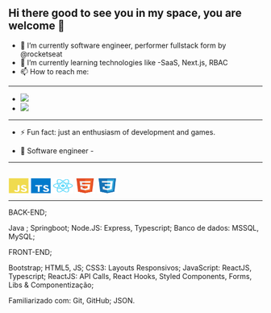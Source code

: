 ## Hi there good to see you in my space, you are welcome 👋

- 🔭 I’m currently software engineer, performer fullstack form by @rocketseat
- 🌱 I’m currently learning technologies like -SaaS, Next.js, RBAC
- 📫 How to reach me:
- ------------------------------------------------------------------------------------------------------
- <a href="https://https://https://www.linkedin.com/in/otavio-rocha-7b28b122b/" target="_blank"><img src="https://img.shields.io/badge/-LinkedIn-%230077B5?style=for-the-badge&logo=linkedin&logoColor=white" target="_blank"></a> 
- <a href = "mailto:otaviorocha36@gmail.com"><img src="https://img.shields.io/badge/-Gmail-%23333?style=for-the-badge&logo=gmail&logoColor=white" target="_blank"></a>
- ------------------------------------------------------------------------------------------------------
- ⚡ Fun fact: just an enthusiasm of development and games.

- 🏫 Software engineer -
--------------------------------------------------------------------------------------------------------

<div style="display: inline_block"><br>
  <img align="center" alt="Rafa-Js" height="30" width="40" src="https://raw.githubusercontent.com/devicons/devicon/master/icons/javascript/javascript-plain.svg">
  <img align="center" alt="Rafa-Ts" height="30" width="40" src="https://raw.githubusercontent.com/devicons/devicon/master/icons/typescript/typescript-plain.svg">
  <img align="center" alt="Rafa-React" height="30" width="40" src="https://raw.githubusercontent.com/devicons/devicon/master/icons/react/react-original.svg">
  <img align="center" alt="Rafa-HTML" height="30" width="40" src="https://raw.githubusercontent.com/devicons/devicon/master/icons/html5/html5-original.svg">
  <img align="center" alt="Rafa-CSS" height="30" width="40" src="https://raw.githubusercontent.com/devicons/devicon/master/icons/css3/css3-original.svg">
</div>

------------------------------------------------------------------------------------------------------------------------------------------------------------------------------
BACK-END;

Java ; Springboot;
Node.JS: Express, Typescript;
Banco de dados: MSSQL, MySQL;

FRONT-END;

Bootstrap;
HTML5, JS;
CSS3: Layouts Responsivos;
JavaScript: ReactJS, Typescript;
ReactJS: API Calls, React Hooks, Styled Components, Forms, Libs & Componentização;

Familiarizado com:
Git, GitHub;
JSON.
